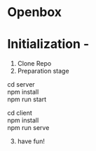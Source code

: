 # Openbox

# Initialization - 

1. Clone Repo
2. Preparation stage

cd server  
npm install  
npm run start  
     
cd client  
npm install  
npm run serve  

3. have fun!
